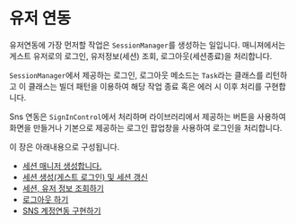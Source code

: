 # 유저 연동

유저연동에 가장 먼저할 작업은 `SessionManager`를 생성하는 일입니다. 매니져에서는 게스트 유저로의 로그인, 유저정보(세션) 조회, 로그아웃(세션종료)을 처리합니다.

`SessionManager`에서 제공하는 로그인, 로그아웃 메소드는 `Task`라는 클래스를 리턴하고 이 클래스는 빌더 패턴을 이용하여 해당 작업 종료 혹은 에러 시 이후 처리를 구현합니다.

Sns 연동은 `SignInControl`에서 처리하며 라이브러리에서 제공하는 버튼을 사용하여 화면을 만들거나 기본으로 제공하는 로그인 팝업창을 사용하여 로그인을 처리합니다.

이 장은 아래내용으로 구성됩니다.

* [세션 매니저 생성합니다.](/_draft/session/Create.md)
* [세션 생성(게스트 로그인) 및 세션 갱신](/_draft/session/Open.md)
* [세션, 유저 정보 조회하기](/_draft/session/Select.md)
* [로그아웃 하기](/_draft/session/Logout.md)
* [SNS 계정연동 구현하기](/_draft/session/Sns.md)